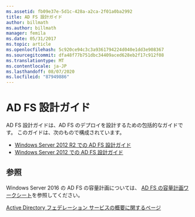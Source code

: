 ```yaml
---
ms.assetid: fb09e37e-5d1c-428a-a2ca-2f01a0ba2992
title: AD FS 設計ガイド
author: billmath
ms.author: billmath
manager: femila
ms.date: 05/31/2017
ms.topic: article
ms.openlocfilehash: 5c920ce94c3c3a9361794224d040e1dd3e908367
ms.sourcegitcommit: dfa48f77b751dbc34409aced628eb2f17c912f08
ms.translationtype: MT
ms.contentlocale: ja-JP
ms.lasthandoff: 08/07/2020
ms.locfileid: "87949886"
---
```

# <a name="ad-fs-design-guide"></a>AD FS 設計ガイド



AD FS 設計ガイドは、AD FS のデプロイを設計するための包括的なガイドです。  このガイドは、次のもので構成されています。

-   [Windows Server 2012 R2 での AD FS 設計ガイド](AD-FS-Design-Guide-in-Windows-Server-2012-R2.md)
-   [Windows Server 2012 での AD FS 設計ガイド](AD-FS-Design-Guide-in-Windows-Server-2012.md)



## <a name="see-also"></a>参照
Windows Server 2016 の AD FS の容量計画については、 [AD FS の容量計画ワークシート](https://adfsdocs.blob.core.windows.net/adfs/ADFSCapacity2016.xlsx)を参照してください。

[Active Directory フェデレーション サービスの概要に関するページ](../../Active-Directory-Federation-Services.md)
